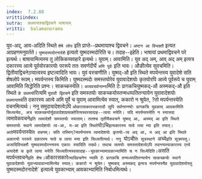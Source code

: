 ```yaml
---
index:  7.2.88
vrittiindex: 
sutra:  प्रथमायाश्चाद्विवचने भाषायाम्
vritti:  balamanorama 
---
```


युव-अद्, आव-अदिति स्थिते `शेषे लोपः` इति प्राप्ते--प्रथमायाश्च द्विवचने। `अष्टन आ विभक्तौ` इत्यत आग्रहणमनुवर्तते। `युष्मदस्मदोरनादेशे` इत्यतो युष्मदस्मदोरिति च। तदाह--इहेति। भाषायां प्रथमाद्विवचने परे इत्यर्थः। बाषायामित्यस्य तु लोकिकव्यवहारे इत्यर्थः। युवाम्। आवामिति। युव अद् अम्, आव् अद् अम् इत्यत्र दकारस्य आत्वे पूर्वयोरकारयोः पररूपे ततः सवर्णदीर्घे `अमि पूर्वः` इति भावः। औङीत्येव सुवचमिति। द्वितीयाद्विचनेऽप्यात्वस्य इष्टत्वादिति भावः। युवं वस्त्राणीति। युष्मद्-औ इति स्थिते मपर्यन्तस्य युवादेशे सति शेषलोपे रूपम्। मपर्यन्तस्य किमिति। युष्मदस्मदोः समस्तयोरेव युवावादेशयोः कृतयोरपि आत्वे पूर्वरूपे च युवाम् आवामिति सिद्धेरिति प्रश्नः। साकच्कस्येति। `अव्यवसर्वनाम्ना`मिति टेः प्रागकचियुष्मकद्-औ अस्मकद्-औ इति स्थिते `ङे प्रथमयो`रित्यमि `युवावौ द्विवचने` इति समस्तयोः साकच्कयोस्तन्मधय्पतितन्यायेन युवावादेशयोः `प्रथमायाश्चे`ति दकारस्य आत्वे अमि पूर्वे च युवाम् आवामित्येव स्यात्, ककारो न श्रूयेत, ?तो मपर्यन्तस्येति वचनमित्यर्थः। ननु समुदायादेशत्वेऽपि `ओकारसकारभकारादौ सुपि सर्वनाम्नष्टेः प्रागकचि युवकाम् आवकामिति सिध्यत्येव, अत्र साकच्कयोर्युवावादेशाप्रसक्तेरित्यस्वरसादाह--त्वया मयेति। यदि मपर्यन्तस्येति न स्यात्तदा `त्वमावेकवचने` इति त्वमादेशौ समस्तयोः स्याताम्। ततश्च तृतीयैकवचने युष्मद् आ, अस्मद् आ इति स्थिते समस्तयोः स्थाने त्वमादेशयोः त्व-आ, म-आ इति स्थिते `योऽचि` इत्यकारस्य यत्वे त्व्या म्या इति स्यात्। अतो `मपर्यन्तस्ये`ति वचनम्। सति तस्मिन्?मपर्यन्तस्य त्वमादेशयोः कृतयोः-त्व अद् आ, म अद् आ इति स्थिते अकारयो पररूपे दकारस्य यत्वे च त्वया मया इति सिध्यतीत्यर्थः। ननु `योऽची`ति सूत्रस्थाने `अच्ये` इति सूत्रमस्तु। अजादिविभक्तौ युष्मदस्मदोरन्त्यस्य एकारः स्यादिति तदर्थः। तथाच त्वमयोः समस्तादेशत्वेऽपि तदन्त्यस्याकारस्य एत्त्वे अयादेशे च कृते त्वया मयेति सिध्यतीत्यस्वसादाह--युवकाभ्यामावकाभ्यामिति च न सिध्येदिति। `असति मपर्यन्तवचने` इति शेषः। `ओकारसकारे`त्यादिवचनेन भ्यामि टेः प्रागकचि तन्मध्यपतितन्यायेन साकच्कयोः स्थाने युवावादेशयोः युवाभ्यावावाभ्यामित्येव स्यात्। ककारो न श्रूयेत। युष्मकद् अस्मकद् इत्यत्र मपर्यन्तस्यैव युवावादेशयोस्तु `युष्मदस्मदोरनादेशे` इत्यात्वे युवकाभ्याम् आवकाभ्यामिति निर्बाधमित्यर्थः। 

